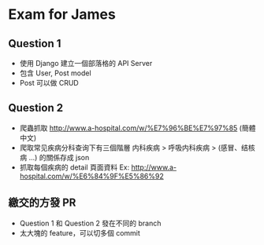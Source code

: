 # Exam for James

## Question 1
- 使用 Django 建立一個部落格的 API Server
- 包含 User, Post model
- Post 可以做 CRUD


## Question 2
- 爬蟲抓取 http://www.a-hospital.com/w/%E7%96%BE%E7%97%85 (簡體中文)
- 爬取常见疾病分科查询下有三個階層 内科疾病 > 呼吸内科疾病 > (感冒、结核病 ...) 的關係存成 json
- 抓取每個疾病的 detail 頁面資料 Ex: http://www.a-hospital.com/w/%E6%84%9F%E5%86%92

## 繳交的方發 PR
- Question 1 和 Question 2 發在不同的 branch
- 太大塊的 feature，可以切多個 commit
